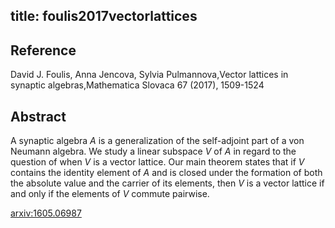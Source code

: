 title: foulis2017vectorlattices
---


## Reference

David J. Foulis, Anna Jencova, Sylvia Pulmannova,Vector lattices in synaptic algebras,Mathematica Slovaca 67 (2017), 1509-1524

## Abstract 
  A synaptic algebra $A$ is a generalization of the self-adjoint part of a von
Neumann algebra. We study a linear subspace $V$ of $A$ in regard to the
question of when $V$ is a vector lattice. Our main theorem states that if $V$
contains the identity element of $A$ and is closed under the formation of both
the absolute value and the carrier of its elements, then $V$ is a vector
lattice if and only if the elements of $V$ commute pairwise.

    

[arxiv:1605.06987](https://arxiv.org/abs/1605.06987)
